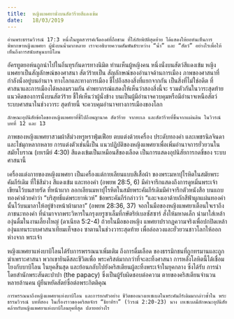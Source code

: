 ```yaml
---
title:  หญิงแพศยานั่งบนสัตว์ร้ายสีแดงเข้ม
date:   18/03/2019
---
```


`อ่านพระธรรมวิวรณ์ 17:3 หนึ่งในทูตสวรรค์เจ็ดองค์ที่ถือชาม ที่ใส่ภัยพิบัติสุดท้าย ได้แสดงให้ยอห์นเห็นการพิพากษาหญิงแพศยา ผู้นั่งบนน้ำมากหลาย เราจะอธิบายความสัมพันธ์ระหว่าง “น้ำ” และ “สัตว์” อย่างไรเพื่อให้เห็นถึงการสนับสนุนบาบิโลน`

อัครทูตยอห์นถูกนำไปในถิ่นทุรกันดารทางนิมิต ท่านเห็นผู้หญิงคน หนึ่งนั่งบนสัตว์สีแดงเข้ม หญิงแพศยาเป็นสัญลักษณ์ของศาสนา สัตว์ร้ายเป็น สัญลักษณ์ของอำนาจด้านการเมือง ภาพของศาสนาที่กำลังนั่งอยู่บนอำนาจ ทางโลกและทางการเมือง ชี้ไปถึงสองสิ่งที่แยกจากกัน เป็นสิ่งที่ไม่ใช่อดีต ที่ศาสนาและการเมืองได้หลอมรวมกัน คำพยากรณ์แสดงให้เห็นว่าสองสิ่งนี้จะ รวมตัวกันในวาระสุดท้าย แนวคิดของการนั่งบนสัตว์ร้าย ชี้ให้เห็นว่าผู้นั่งข้าง บนเป็นผู้มีอำนาจควบคุมหรือมีอำนาจเหนือสัตว์ ระบบศาสนาในช่วงวาระ สุดท้ายนี้ จะควบคุมอำนาจทางการเมืองของโลก

`ลักษณะอุปนิสัยข้อใดของหญิงแพศยาที่ชี้ไปถึงพญานาค สัตว์ร้าย จากทะเล และสัตว์ร้ายที่ขึ้นจากแผ่นดิน ในวิวรณ์ บทที่ 12 และ 13`

ภาพของหญิงแพศยาสวมผ้าสีม่วงหรูหราฟุ่มเฟือย ตบแต่งด้วยเครื่อง ประดับทองคำ และเพชรนิลจินดา และไข่มุกหลากหลาย การแต่งตัวเช่นนี้เป็น แนวปฏิบัติของหญิงแพศยาเพื่อเพิ่มอำนาจการยั่วยวนในสมัยโบราณ (เยเรมีย์ 4:30) สีแดงเข้มเป็นเหมือนสีของเลือด เป็นการแสดงอุปนิสัยการกดขี่ของ ระบบศาสนานี้

เครื่องแต่งกายของหญิงแพศยา เป็นเครื่องแต่กายเลียนแบบสีเสื้อผ้า ของพระมหาปุโรหิตในสมัยพระคัมภีร์เดิม ที่ใช้สีม่วง สีแดงเข้ม และทองคำ (อพยพ 28:5, 6) มีคำจารึกแสดงถึงการดูหมิ่นพระเจ้าเขียนไว้บนสายรัด ที่หน้าผาก ลอกเลียนมหาปุโรหิตในสมัยพระคัมภีร์เดิมมีคำจารึกตัวหนังสือ บนแถบทองคำด้วยคำว่า “บริสุทธิ์แด่พระยาห์เวห์” ข้อพระคัมภีร์กล่าวว่า “และจงเอาด้ายถักสีฟ้าผูกแผ่นทองคำนั้นไว้บนมาลาให้อยู่ข้างหน้าผ้ามาลา” (อพยพ 28:36, 37) จอกในมือของหญิงแพศยาเตือนใจเราถึงภาชนะทองคำ ที่นำมาจากพระวิหารในกรุงเยรูซาเล็มที่กษัตริย์เบลซัสซาร์ สั่งให้มหาดเล็ก นำมาใส่เหล้าองุ่นดื่มในงานเลี้ยงใหญ่ (ดาเนียล 5:2-4) ถ้วยในมือของหญิง แพศยาปรากฏความจริงเพื่อปกปิดเหล้าองุ่นแทนระบบศาสนาเทียมเท็จของ ซาตานในช่วงวาระสุดท้าย เพื่อล่อลวงและยั่วยวนชาวโลกให้ออกห่างจาก พระเจ้า

หญิงแพศยาแห่งบาบิโลนได้รับการพรรณนาเพิ่มเติม ถึงการดื่มเลือด ของธรรมิกชนที่ถูกทรมานและถูกฆ่าเพราะศาสนา พวกเขายินดีสละชีวิตเพื่อ พระคริสต์มากกว่าที่จะละทิ้งศาสนา การหลั่งโลหิตนี้ได้เชื่อมโยงกับบาบิโลน ในยุคสิ้นสุด และย้อนกลับไปยังคริสเตียนผู้ละทิ้งพระเจ้าในยุคกลาง ซึ่งได้รับ การนำโดยสำนักพระสันตะปาปา (the papacy) ซึ่งเป็นผู้รับผิดชอบต่อความ ตายของคริสเตียนจำนวนหลายล้านคน ผู้ยืนหยัดสัตย์ซื่อต่อพระกิตติคุณ

`การพรรณนาถึงหญิงแพศยาแห่งบาบิโลน และการยกตัวอย่าง ชีวิตของนางเยเซเบลในพระคัมภีร์เดิมมากล่าวซ้ำใน พระธรรมวิวรณ์ บทที่สอง ในเรื่องราวของคริสตจักร “ธิยาทิรา” (วิวรณ์ 2:20-23) นาง เยเซเบลมีลักษณะอุปนิสัยคล้ายกับหญิงแพศยาแห่งบาบิโลนยุคที่สุด ปลายอย่างไร`